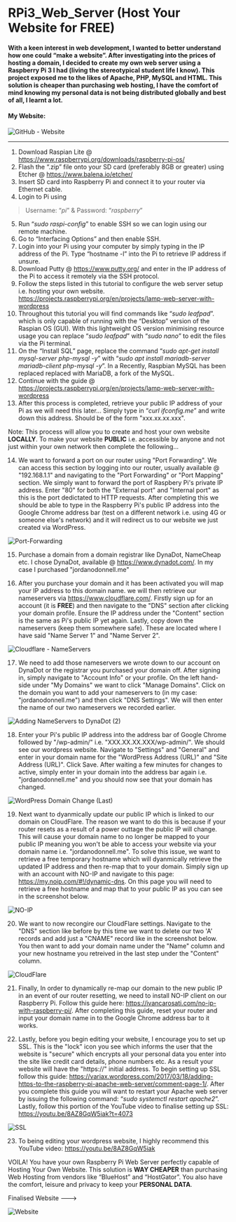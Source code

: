 # RPi3_Web_Server (Host Your Website for FREE)

#### With a keen interest in web development, I wanted to better understand how one could “make a website”. After investigating into the prices of hosting a domain, I decided to create my own web server using a Raspberry Pi 3 I had (living the stereotypical student life I know). This project exposed me to the likes of Apache, PHP, MySQL and HTML. This solution is cheaper than purchasing web hosting, I have the comfort of mind knowing my personal data is not being distributed globally and best of all, I learnt a lot. 

#### My Website: 

![GitHub - Website](https://user-images.githubusercontent.com/36043248/87041048-8c15c880-c1e9-11ea-8927-57134afa0477.PNG)

-------------------------------------------------------------------------------------------------------------------------------

1. Download Raspian Lite @ https://www.raspberrypi.org/downloads/raspberry-pi-os/
2. Flash the “.zip” file onto your SD card (preferably 8GB or greater) using Etcher @ https://www.balena.io/etcher/
3. Insert SD card into Raspberry Pi and connect it to your router via Ethernet cable.
4. Login to Pi using 
>Username: “*pi*” & 
>Password: “*raspberry*”
5. Run “*sudo raspi-config*” to enable SSH so we can login using our remote machine.
6. Go to “Interfacing Options” and then enable SSH.
7. Login into your Pi using your computer by simply typing in the IP address of the Pi. Type “hostname -l” into the Pi to retrieve IP address if unsure.
8. Download Putty @ https://www.putty.org/ and enter in the IP address of the Pi to access it remotely via the SSH protocol.
9. Follow the steps listed in this tutorial to configure the web server setup i.e. hosting your own website. https://projects.raspberrypi.org/en/projects/lamp-web-server-with-wordpress
10. Throughout this tutorial you will find commands like “*sudo leafpad*”. which is only capable of running with the “Desktop” version of the Raspian OS (GUI). With this lightweight OS version minimising resource usage you can replace “*sudo leafpad*” with “*sudo nano*” to edit the files via the Pi terminal.
11. On the “Install SQL” page, replace the command “*sudo apt-get install mysql-server php-mysql -y*” with “*sudo apt install mariadb-server mariadb-client php-mysql -y*”. In a Recently, Raspbian MySQL has been replaced replaced with MariaDB, a fork of the MySQL. 
12. Continue with the guide @ https://projects.raspberrypi.org/en/projects/lamp-web-server-with-wordpress
13. After this process is completed, retrieve your public IP address of your Pi as we will need this later... Simply type in “*curl ifconfig.me*” and write down this address. Should be of the form "xxx.xx.xx.xxx". 

Note: This process will allow you to create and host your own website **LOCALLY**. To make your website **PUBLIC** i.e. accessible by anyone and not just within your own network then complete the following...

14. We want to forward a port on our router using "Port Forwarding". We can access this section by logging into our router, usually available @ "192.168.1.1" and navigating to the "Port Forwarding" or "Port Mapping" section. We simply want to forward the port of Raspbery Pi's private IP address. Enter "80" for both the "External port" and "Internal port" as this is the port dedictated to HTTP requests. After completing this we should be able to type in the Raspberry Pi's public IP address into the Google Chrome address bar (test on a different network i.e. using 4G or someone else's network) and it will redirect us to our website we just created via WordPress. 

![Port-Forwarding](https://user-images.githubusercontent.com/36043248/87045938-62ac6b00-c1f0-11ea-8148-92f37c479fbc.PNG)

15. Purchase a domain from a domain registrar like DynaDot, NameCheap etc. I chose DynaDot, available @ https://www.dynadot.com/. In my case I purchased "jordanodonnell.me"

16. After you purchase your domain and it has been activated you will map your IP address to this domain name. we will then retrieve our nameservers via https://www.cloudflare.com/. Firstly sign up for an account (it is **FREE**) and then navigate to the "DNS" section after clicking your domain profile. Ensure the IP address under the "Content" section is the same as Pi's public IP yet again. Lastly, copy down the nameservers (keep them somewhere safe). These are located where I have said "Name Server 1" and "Name Server 2".

![Cloudflare - NameServers](https://user-images.githubusercontent.com/36043248/87045160-773c3380-c1ef-11ea-96c2-093ca65a9cda.PNG)

17. We need to add those nameservers we wrote down to our account on DynaDot or the registrar you purchased your domain off. After signing in, simply navigate to "Account Info" or your profile. On the left hand-side under "My Domains" we want to click "Manage Domains". Click on the domain you want to add your nameservers to (in my case: "jordanodonnell.me") and then click "DNS Settings". We will then enter the name of our two nameservers we recorded earlier.

![Adding NameServers to DynaDot (2)](https://user-images.githubusercontent.com/36043248/87045208-858a4f80-c1ef-11ea-8a70-d6f89c928592.PNG)

18. Enter your Pi's public IP address into the address bar of Google Chrome followed by "/wp-admin/" i.e. "XXX.XX.XX.XXX/wp-admin/". We should see our wordpress website. Navigate to "Settings" and "General" and enter in your domain name for the "WordPress Address (URL)" and "Site Address (URL)". Click Save. After waiting a few minutes for changes to active, simply enter in your domain into the address bar again i.e. "jordanodonnell.me" and you should now see that your domain has changed.

![WordPress Domain Change (Last)](https://user-images.githubusercontent.com/36043248/87045253-96d35c00-c1ef-11ea-8d43-54f08f23afd3.PNG)

19. Next want to dyanmically update our public IP which is linked to our domain on CloudFlare. The reason we want to do this is because if your router resets as a result of a power outtage the public IP will change. This will cause your domain name to no longer be mapped to your public IP meaning you won't be able to access your website via your domain name i.e. "jordanodonnell.me". To solve this issue, we want to retrieve a free temporary hostname which will dyanmically retrieve the updated IP address and then re-map that to your domain. Simply sign up with an account with NO-IP and navigate to this page: https://my.noip.com/#!/dynamic-dns. On this page you will need to retrieve a free hostname and map that to your public IP as you can see in the screenshot below. 

![NO-IP](https://user-images.githubusercontent.com/36043248/87309126-15900800-c514-11ea-887f-4b12ff6c26c8.PNG)

20. We want to now recongire our CloudFlare settings. Navigate to the "DNS" section like before by this time we want to delete our two 'A' records and add just a "CNAME" record like in the screenshot below. You then want to add your domain name under the "Name" column and your new hostname you retreived in the last step under the "Content" column.

![CloudFlare](https://user-images.githubusercontent.com/36043248/87309439-8505f780-c514-11ea-881a-e61391a2f928.PNG)

21. Finally, In order to dynamically re-map our domain to the new public IP in an event of our router resetting, we need to install NO-IP client on our Raspberry Pi. Follow this guide here: https://ivancarosati.com/no-ip-with-raspberry-pi/. After completing this guide, reset your router and input your domain name in to the Google Chrome address bar to it works.

22. Lastly, before you begin editing your website, I encourage you to set up SSL. This is the "lock" icon you see which informs the user that the website is "secure" which encrypts all your personal data you enter into the site like credit card details, phone numbers etc. As a result your website will have the "https://" initial address. To begin setting up SSL follow this guide: https://variax.wordpress.com/2017/03/18/adding-https-to-the-raspberry-pi-apache-web-server/comment-page-1/. After you complete this guide you will want to restart your Apache web server by issuing the following command: “*sudo systemctl restart apache2*”. Lastly, follow this portion of the YouTube video to finalise setting up SSL: https://youtu.be/8AZ8GqW5iak?t=4073

![SSL](https://user-images.githubusercontent.com/36043248/87311151-c7c8cf00-c516-11ea-93fd-971c7f727360.PNG)

23. To being editing your wordpress website, I highly recommend this YouTube video: https://youtu.be/8AZ8GqW5iak

VOILA! You have your own Raspberry Pi Web Server perfectly capable of Hosting Your Own Website. This solution is **WAY CHEAPER** than purchasing Web Hosting from vendors like “BlueHost” and “HostGator”. You also have the comfort, leisure and privacy to keep your **PERSONAL DATA**. 

Finalised Website --->

![Website](https://user-images.githubusercontent.com/36043248/87189430-894dcd00-c2e8-11ea-93b2-58587690324d.PNG)


